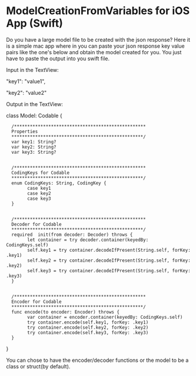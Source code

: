 # ModelCreationFromVariables for iOS App (Swift)

Do you have a large model file to be created with the json response? Here it is a simple mac app where in you can paste your json response key value pairs like the one's below and obtain the model created for you. You just have to paste the output into you swift file.

Input in the TextView: 

"key1": "value1",

"key2": "value2"

Output in the TextView:

class Model: Codable {


      /**************************************************
      Properties
      **************************************************/
      var key1: String?
      var key2: String?
      var key3: String?


      /**************************************************
      CodingKeys for Codable
      **************************************************/
      enum CodingKeys: String, CodingKey {
            case key1
            case key2
            case key3
      }


      /**************************************************
      Decoder for Codable
      **************************************************/
      required  init(from decoder: Decoder) throws {
            let container = try decoder.container(keyedBy: CodingKeys.self)
            self.key1 = try container.decodeIfPresent(String.self, forKey: .key1)
            self.key2 = try container.decodeIfPresent(String.self, forKey: .key2)
            self.key3 = try container.decodeIfPresent(String.self, forKey: .key3)
      }


      /**************************************************
      Encoder for Codable
      **************************************************/
      func encode(to encoder: Encoder) throws {
            var container = encoder.container(keyedBy: CodingKeys.self)
            try container.encode(self.key1, forKey: .key1)
            try container.encode(self.key2, forKey: .key2)
            try container.encode(self.key3, forKey: .key3)
      }


}

You can chose to have the encoder/decoder functions or the model to be a class or struct(by default).



